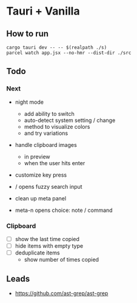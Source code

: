# Tauri + Vanilla

## How to run

```
cargo tauri dev -- -- $(realpath ./s)
parcel watch app.jsx --no-hmr --dist-dir ./src
```

## Todo

### Next

- night mode
    - add ability to switch
    - auto-detect system setting / change
    - method to visualize colors
    - and try variations

- handle clipboard images
    - in preview
    - when the user hits enter

- customize key press

- / opens fuzzy search input

- clean up meta panel


- meta-n opens choice: note / command

### Clipboard

- [ ] show the last time copied
- [ ] hide items with empty type
- [ ] deduplicate items
    - show number of times copied

## Leads

- https://github.com/ast-grep/ast-grep

